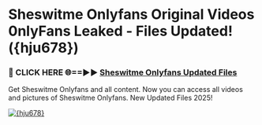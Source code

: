 # Sheswitme Onlyfans Original Videos 0nlyFans Leaked - Files Updated! ({hju678})

<h3>🔴 CLICK HERE 🌐==►► <a href="https://tinyurl.com/ms9xzufz" rel="nofollow">Sheswitme Onlyfans Updated Files</a></h3>

Get Sheswitme Onlyfans and all content. Now you can access all videos and pictures of Sheswitme Onlyfans. New Updated Files 2025!

[![{hju678}](https://i.imgur.com/PQ7UWWw.gif)](https://tinyurl.com/ms9xzufz)